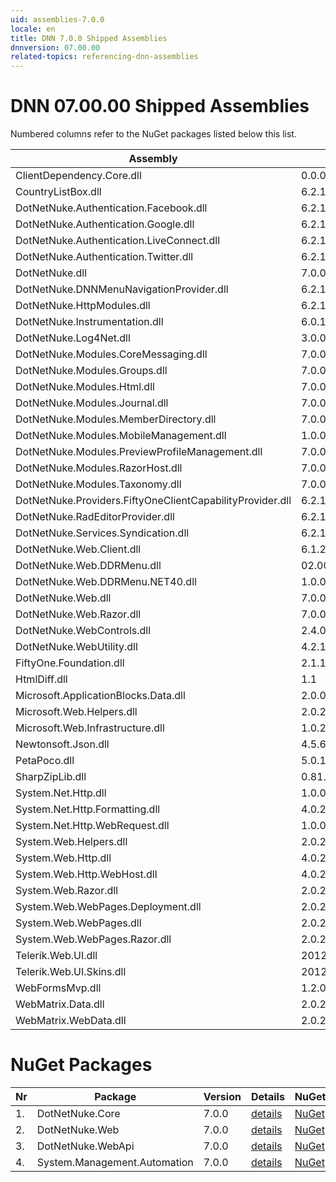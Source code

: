 ```yaml
---
uid: assemblies-7.0.0
locale: en
title: DNN 7.0.0 Shipped Assemblies
dnnversion: 07.00.00
related-topics: referencing-dnn-assemblies
---
```


# DNN 07.00.00 Shipped Assemblies

Numbered columns refer to the NuGet packages listed below this list.

|**Assembly**|**Version**|#1|#2|#3|#4|
|---|---|---|---|---|---|
|ClientDependency.Core.dll|0.0.0.0| | | | |
|CountryListBox.dll|6.2.1.11| | | | |
|DotNetNuke.Authentication.Facebook.dll|6.2.1.11| | | | |
|DotNetNuke.Authentication.Google.dll|6.2.1.11| | | | |
|DotNetNuke.Authentication.LiveConnect.dll|6.2.1.11| | | | |
|DotNetNuke.Authentication.Twitter.dll|6.2.1.11| | | | |
|DotNetNuke.dll|7.0.0.1586| | | | |
|DotNetNuke.DNNMenuNavigationProvider.dll|6.2.1.11| | | | |
|DotNetNuke.HttpModules.dll|6.2.1.11| | | | |
|DotNetNuke.Instrumentation.dll|6.0.1.0| | | | |
|DotNetNuke.Log4Net.dll|3.0.0.0| | | | |
|DotNetNuke.Modules.CoreMessaging.dll|7.0.0.1586| | | | |
|DotNetNuke.Modules.Groups.dll|7.0.0.1586| | | | |
|DotNetNuke.Modules.Html.dll|7.0.0.1586| | | | |
|DotNetNuke.Modules.Journal.dll|7.0.0.1586| | | | |
|DotNetNuke.Modules.MemberDirectory.dll|7.0.0.1586| | | | |
|DotNetNuke.Modules.MobileManagement.dll|1.0.0.0| | | | |
|DotNetNuke.Modules.PreviewProfileManagement.dll|7.0.0.1586| | | | |
|DotNetNuke.Modules.RazorHost.dll|7.0.0.1586| | | | |
|DotNetNuke.Modules.Taxonomy.dll|7.0.0.1586| | | | |
|DotNetNuke.Providers.FiftyOneClientCapabilityProvider.dll|6.2.1.11| | | | |
|DotNetNuke.RadEditorProvider.dll|6.2.1.11| | | | |
|DotNetNuke.Services.Syndication.dll|6.2.1.11| | | | |
|DotNetNuke.Web.Client.dll|6.1.2.0| | | | |
|DotNetNuke.Web.DDRMenu.dll|02.00.00.01| | | | |
|DotNetNuke.Web.DDRMenu.NET40.dll|1.0.0.0| | | | |
|DotNetNuke.Web.dll|7.0.0.1586| | | | |
|DotNetNuke.Web.Razor.dll|7.0.0.1586| | | | |
|DotNetNuke.WebControls.dll|2.4.0.598| | | | |
|DotNetNuke.WebUtility.dll|4.2.1.783| | | | |
|FiftyOne.Foundation.dll|2.1.12.2| | | | |
|HtmlDiff.dll|1.1| | | | |
|Microsoft.ApplicationBlocks.Data.dll|2.0.0.0|1| | | |
|Microsoft.Web.Helpers.dll|2.0.20710.0| | | | |
|Microsoft.Web.Infrastructure.dll|1.0.20105.407| | | | |
|Newtonsoft.Json.dll|4.5.6.14930| | | | |
|PetaPoco.dll|5.0.1.17400| | | | |
|SharpZipLib.dll|0.81.0.1407| | | | |
|System.Net.Http.dll|1.0.0.0| | |3| |
|System.Net.Http.Formatting.dll|4.0.20710.0| | |3| |
|System.Net.Http.WebRequest.dll|1.0.0.0| | | | |
|System.Web.Helpers.dll|2.0.20126.16343| | | | |
|System.Web.Http.dll|4.0.20710.0| | |3| |
|System.Web.Http.WebHost.dll|4.0.20710.0| | | | |
|System.Web.Razor.dll|2.0.20126.16343| | | | |
|System.Web.WebPages.Deployment.dll|2.0.20710.0| | | | |
|System.Web.WebPages.dll|2.0.20710.0| | | | |
|System.Web.WebPages.Razor.dll|2.0.20126.16343| | | | |
|Telerik.Web.UI.dll|2012.3.1016.35| |2| | |
|Telerik.Web.UI.Skins.dll|2012.3.1016.35| | | | |
|WebFormsMvp.dll|1.2.0.0| | | | |
|WebMatrix.Data.dll|2.0.20126.16343| | | | |
|WebMatrix.WebData.dll|2.0.20126.16343| | | | |

# NuGet Packages

|**Nr**|**Package**|**Version**|Details|NuGet|
|---|---|---|---|---|
|1.|DotNetNuke.Core|7.0.0|[details](xref:nuget-DotNetNuke.Core-7.0.0)|[NuGet](https://www.nuget.org/packages/DotNetNuke.Core/7.0.0)|
|2.|DotNetNuke.Web|7.0.0|[details](xref:nuget-DotNetNuke.Web-7.0.0)|[NuGet](https://www.nuget.org/packages/DotNetNuke.Web/7.0.0)|
|3.|DotNetNuke.WebApi|7.0.0|[details](xref:nuget-DotNetNuke.WebApi-7.0.0)|[NuGet](https://www.nuget.org/packages/DotNetNuke.WebApi/7.0.0)|
|4.|System.Management.Automation|7.0.0|[details](xref:nuget-System.Management.Automation-7.0.0)|[NuGet](https://www.nuget.org/packages/System.Management.Automation/7.0.0)|


